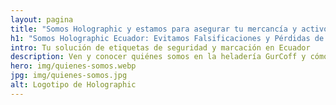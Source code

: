 ```yaml
---
layout: pagina
title: "Somos Holographic y estamos para asegurar tu mercancía y activos"
h1: "Somos Holographic Ecuador: Evitamos Falsificaciones y Pérdidas de Dinero para tu Empresa"
intro: Tu solución de etiquetas de seguridad y marcación en Ecuador
description: Ven y conocer quiénes somos en la heladería GurCoff y cómo hemos logrado ser los mejores de la zona donde abrimos nuestras sucursales
hero: img/quienes-somos.webp
jpg: img/quienes-somos.jpg
alt: Logotipo de Holographic
---
```

